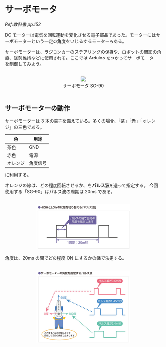 # サーボモータ

*Ref:教科書 pp.152*

DC モーターは電気を回転運動を変化させる電子部品であった。モーターにはサーボモーターという一定の角度をいじるするモーターもある。

サーボモーターは、ラジコンカーのステアリングの保持や、ロボットの関節の角度、姿勢維持などに使用される。ここでは Arduino をつかってサーボモーターを制御してみよう。

<br/>
<div style="text-align: center;">
  <img src="https://akizukidenshi.com/img/goods/L/108761.jpg" width="40%"><br/>
  サーボモータ SG-90
</div>
<br/>

## サーボモーターの動作

サーボモーターは 3 本の端子を備えている。多くの場合、「茶」「赤」「オレンジ」の三色である。

|色|用途  |
|---|----|
|茶色|GND|
|赤色|電源|
|オレンジ|角度信号|

に利用する。

オレンジの線は、どの程度回転させるか、を**パルス波**を送って指定する。
今回使用する「SG-90」はパルス波の周期は 20ms である。

<br/>
<div style="text-align: center;">
  <img src="./images/image46.png" width="60%"><br/>
</div>

角度は、20ms の間でどの程度 ON にするかの幡で決定する。

<br/>
<div style="text-align: center;">
  <img src="./images/image47.png" width="60%"><br/>
</div>
